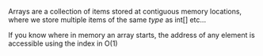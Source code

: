 Arrays are a collection of items stored at contiguous memory locations, 
where we store multiple items of the same *type* as int[] etc...

If you know where in memory an array starts, the address of any element is 
accessible using the index in O(1)
